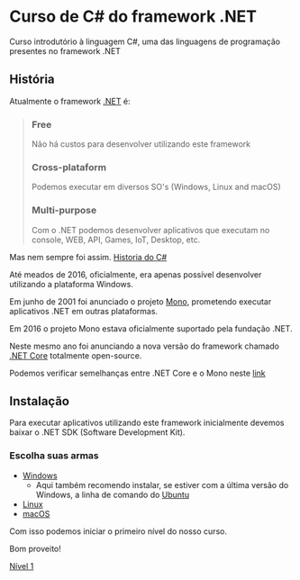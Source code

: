 # Curso de C# do framework .NET

Curso introdutório à linguagem C#, uma das linguagens de programação presentes no framework .NET

## História

Atualmente o framework [.NET](https://www.microsoft.com/net/) é:

> ### Free
> Não há custos para desenvolver utilizando este framework
> ### Cross-plataform
> Podemos executar em diversos SO's (Windows, Linux and macOS)
> ### Multi-purpose
> Com o .NET podemos desenvolver aplicativos que executam no console, WEB, API, Games, IoT, Desktop, etc.

Mas nem sempre foi assim. [Historia do C#](https://docs.microsoft.com/en-us/dotnet/csharp/whats-new/csharp-version-history)

Até meados de 2016, oficialmente, era apenas possível desenvolver utilizando a plataforma Windows.

Em junho de 2001 foi anunciado o projeto [Mono](https://www.mono-project.com/), prometendo executar aplicativos .NET em outras plataformas.

Em 2016 o projeto Mono estava oficialmente suportado pela fundação .NET.

Neste mesmo ano foi anunciando a nova versão do framework chamado [.NET Core](https://docs.microsoft.com/en-us/dotnet/core/) totalmente open-source.

Podemos verificar semelhanças entre .NET Core e o Mono neste [link](https://docs.microsoft.com/en-us/dotnet/core/#comparison-with-mono)

## Instalação

Para executar aplicativos utilizando este framework inicialmente devemos baixar o .NET SDK (Software Development Kit).

### Escolha suas armas

* [Windows](https://www.microsoft.com/net/learn/get-started/windows)
  * Aqui também recomendo instalar, se estiver com a última versão do Windows, a linha de comando do [Ubuntu](https://docs.microsoft.com/en-us/windows/wsl/install-win10)
* [Linux](https://www.microsoft.com/net/learn/get-started/linux/rhel)
* [macOS](https://www.microsoft.com/net/learn/get-started/macos)

Com isso podemos iniciar o primeiro nível do nosso curso.

Bom proveito!

[Nível 1](nivel-1/)

